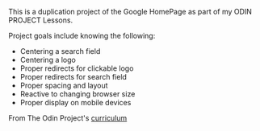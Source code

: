 This is a duplication project of the Google HomePage as part of my ODIN PROJECT Lessons.

Project goals include knowing the following:

- Centering a search field
- Centering a logo
- Proper redirects for clickable logo
- Proper redirects for search field
- Proper spacing and layout
- Reactive to changing browser size
- Proper display on mobile devices

From The Odin Project's [curriculum](http://www.theodinproject.com/web-development-101/html-css)